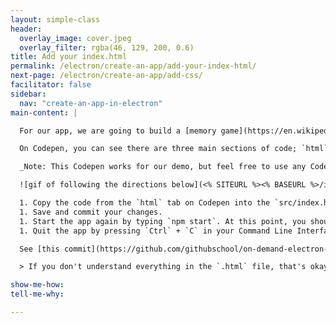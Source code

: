 ```yaml
---
layout: simple-class
header:
  overlay_image: cover.jpeg
  overlay_filter: rgba(46, 129, 200, 0.6)
title: Add your index.html
permalink: /electron/create-an-app/add-your-index-html/
next-page: /electron/create-an-app/add-css/
facilitator: false
sidebar:
  nav: "create-an-app-in-electron"
main-content: |

  For our app, we are going to build a [memory game](https://en.wikipedia.org/wiki/Concentration_(game)). You can find the code for the web application [here on Codepen](https://codepen.io/githubteacher/pen/brRvVz).

  On Codepen, you can see there are three main sections of code; `html`, `css`, and `js`. These will map out to be our `src/index.html`, `src/style.css`, and `src/renderer.js`.

  _Note: This Codepen works for our demo, but feel free to use any Codepen that you like if you want to try an extension exercise on your own! You'll need to be careful of any that use dependencies, though. In fact, we re-wrote this exercise to use vanilla JS instead of using jQuery for stability and less steps._

  ![gif of following the directions below](<% SITEURL %><% BASEURL %>/images/gifs/electron/electron1-add-index.gif)

  1. Copy the code from the `html` tab on Codepen into the `src/index.html` file locally. Paste the code so it replaces the existing text ("Well hey there!!!") between `<body>` and `</body>`.
  1. Save and commit your changes.
  1. Start the app again by typing `npm start`. At this point, you should only see text without graphics or functionality.
  1. Quit the app by pressing `Ctrl` + `C` in your Command Line Interface.

  See [this commit](https://github.com/githubschool/on-demand-electron-app/commit/ef39ab6714fe755f646f2b855bdc83b4830b0921) as an example of what to take away and what to add in this step.

  > If you don't understand everything in the `.html` file, that's okay. Remember the resources listed [at the beginning of the course](./#software-skills), and know you can always go back and learn more!

show-me-how:
tell-me-why:

---
```

